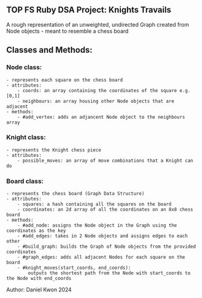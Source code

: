 ## TOP FS Ruby DSA Project: Knights Travails

A rough representation of an unweighted, undirected Graph created from Node objects
    - meant to resemble a chess board

## Classes and Methods:

### Node class:
    - represents each square on the chess board
    - attributes:
        - coords: an array containing the coordinates of the square e.g. [0,1]
        - neighbours: an array housing other Node objects that are adjacent
    - methods:
        - #add_vertex: adds an adjancent Node object to the neighbours array

### Knight class:
    - represents the Knight chess piece
    - attributes: 
        - possible_moves: an array of move combinations that a Knight can do

### Board class:
    - represents the chess board (Graph Data Structure)
    - attributes: 
        - squares: a hash containing all the squares on the board
        - coordinates: an 2d array of all the coordinates on an 8x8 chess board
    - methods:
        - #add_node: assigns the Node object in the Graph using the coordinates as the key
        - #add_edges: takes in 2 Node objects and assigns edges to each other
        - #build_graph: builds the Graph of Node objects from the provided coordinates
        - #graph_edges: adds all adjacent Nodes for each square on the board
        - #knight_moves(start_coords, end_coords): 
            outputs the shortest path from the Node with start_coords to the Node with end_coords
    

Author: Daniel Kwon 2024
